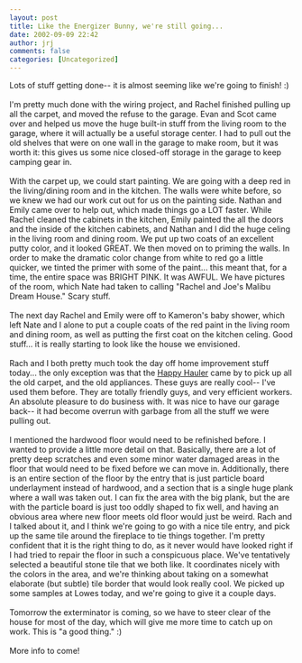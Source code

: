 ```yaml
---
layout: post
title: Like the Energizer Bunny, we're still going...
date: 2002-09-09 22:42
author: jrj
comments: false
categories: [Uncategorized]
---
```

Lots of stuff getting done-- it is almost seeming like we're going to finish!  :)   <br /><br />I'm pretty much done with the wiring project, and Rachel finished pulling up all the carpet, and moved the refuse to the garage. Evan and Scot came over and helped us move the huge built-in stuff from the living room to the garage, where it will actually be a useful storage center. I had to pull out the old shelves that were on one wall in the garage to make room, but it was worth it: this gives us some nice closed-off storage in the garage to keep camping gear in.<br /><br />With the carpet up, we could start painting. We are going with a deep red in the living/dining room and in the kitchen. The walls were white before, so we knew we had our work cut out for us on the painting side. Nathan and Emily came over to help out, which made things go a LOT faster. While Rachel cleaned the cabinets in the kitchen, Emily painted the all the doors and the inside of the kitchen cabinets, and Nathan and I did the huge celing in the living room and dining room. We put up two coats of an excellent putty color, and it looked GREAT. We then moved on to priming the walls. In order to make the dramatic color change from white to red go a little quicker, we tinted the primer with some of the paint... this meant that, for a time, the entire space was BRIGHT PINK. It was AWFUL. We have pictures of the room, which Nate had taken to calling "Rachel and Joe's Malibu Dream House." Scary stuff.<br /><br />The next day Rachel and Emily were off to Kameron's baby shower, which left Nate and I alone to put a couple coats of the red paint in the living room and dining room, as well as putting the first coat on the kitchen celing. Good stuff... it is really starting to look like the house we envisioned.<br /><br />Rach and I both pretty much took the day off home improvement stuff today... the only exception was that the <a href="http://www.happyhauler.com/">Happy Hauler</a> came by to pick up all the old carpet, and the old appliances. These guys are really cool-- I've used them before. They are totally friendly guys, and very efficient workers. An absolute pleasure to do business with. It was nice to have our garage back-- it had become overrun with garbage from all the stuff we were pulling out.<br /><br />I mentioned the hardwood floor would need to be refinished before. I wanted to provide a little more detail on that. Basically, there are a lot of pretty deep scratches and even some minor water damaged areas in the floor that would need to be fixed before we can move in. Additionally, there is an entire section of the floor by the entry that is just particle board underlayment instead of hardwood, and a section that is a single huge plank where a wall was taken out. I can fix the area with the big plank, but the are with the particle board is just too oddly shaped to fix well, and having an obvious area where new floor meets old floor would just be weird. Rach and I talked about it, and I think we're going to go with a nice tile entry, and pick up the same tile around the fireplace to tie things together. I'm pretty confident that it is the right thing to do, as it never would have looked right if I had tried to repair the floor in such a conspicuous place. We've tentatively selected a beautiful stone tile that we both like. It coordinates nicely with the colors in the area, and we're thinking about taking on a somewhat elaborate (but subtle) tile border that would look really cool. We picked up some samples at Lowes today, and we're going to give it a couple days.<br /><br />Tomorrow the exterminator is coming, so we have to steer clear of the house for most of the day, which will give me more time to catch up on work. This is "a good thing." :)<br /><br />More info to come!
